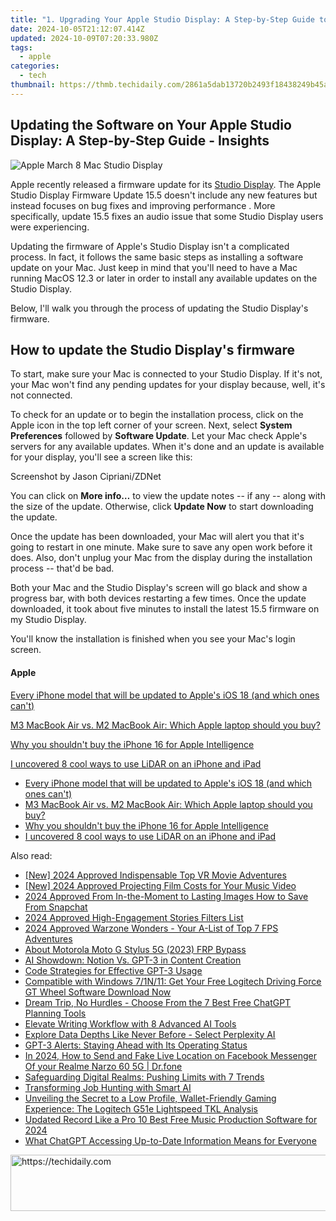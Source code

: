 ```yaml
---
title: "1. Upgrading Your Apple Studio Display: A Step-by-Step Guide to the Latest Firmware"
date: 2024-10-05T21:12:07.414Z
updated: 2024-10-09T07:20:33.980Z
tags:
  - apple
categories:
  - tech
thumbnail: https://thmb.techidaily.com/2861a5dab13720b2493f18438249b45a68a3216a33822b3eddfa44a23282ff28.jpg
---
```


## Updating the Software on Your Apple Studio Display: A Step-by-Step Guide - Insights

![Apple March 8 Mac Studio Display](https://www.zdnet.com/a/img/resize/8fc8afdfbc4d8d10f42c4ef9a84a2fce482aca82/2022/03/08/ce8056a4-439e-46d2-8f03-3e22c4c19b39/screen-shot-2022-03-08-at-1-49-41-pm-2.png?auto=webp&width=1280)

Apple recently released a firmware update for its [Studio Display](https://apple.sjv.io/c/159047/435031/7613?&sharedId=zdnet&u=https%3A%2F%2Fwww.apple.com%2Fstudio-display%2F&subId1=zd-%5F%5FCOM%5FCLICK%5FID%5F%5F-dtp). The Apple Studio Display Firmware Update 15.5 doesn't include any new features but instead focuses on bug fixes and improving performance . More specifically, update 15.5 fixes an audio issue that some Studio Display users were experiencing. 

Updating the firmware of Apple's Studio Display isn't a complicated process. In fact, it follows the same basic steps as installing a software update on your Mac. Just keep in mind that you'll need to have a Mac running MacOS 12.3 or later in order to install any available updates on the Studio Display. 

Below, I'll walk you through the process of updating the Studio Display's firmware. 

## How to update the Studio Display's firmware

To start, make sure your Mac is connected to your Studio Display. If it's not, your Mac won't find any pending updates for your display because, well, it's not connected. 

To check for an update or to begin the installation process, click on the Apple icon in the top left corner of your screen. Next, select **System Preferences** followed by **Software Update**. Let your Mac check Apple's servers for any available updates. When it's done and an update is available for your display, you'll see a screen like this:

Screenshot by Jason Cipriani/ZDNet

You can click on **More info…** to view the update notes -- if any -- along with the size of the update. Otherwise, click **Update Now** to start downloading the update. 

Once the update has been downloaded, your Mac will alert you that it's going to restart in one minute. Make sure to save any open work before it does. Also, don't unplug your Mac from the display during the installation process -- that'd be bad. 

Both your Mac and the Studio Display's screen will go black and show a progress bar, with both devices restarting a few times. Once the update downloaded, it took about five minutes to install the latest 15.5 firmware on my Studio Display. 

You'll know the installation is finished when you see your Mac's login screen.

#### Apple

[Every iPhone model that will be updated to Apple's iOS 18 (and which ones can't)](https://www.zdnet.com/article/every-iphone-model-that-can-be-updated-to-apples-ios-18-and-which-ones-cant/ "Every iPhone model that will be updated to Apple's iOS 18 (and which ones can't)")

[M3 MacBook Air vs. M2 MacBook Air: Which Apple laptop should you buy?](https://www.zdnet.com/article/m3-macbook-air-vs-m2-macbook-air/ "M3 MacBook Air vs. M2 MacBook Air: Which Apple laptop should you buy?")

[Why you shouldn't buy the iPhone 16 for Apple Intelligence](https://www.zdnet.com/article/why-you-shouldnt-buy-the-iphone-16-for-apple-intelligence/ "Why you shouldn't buy the iPhone 16 for Apple Intelligence")

[I uncovered 8 cool ways to use LiDAR on an iPhone and iPad](https://www.zdnet.com/article/i-uncovered-8-cool-ways-to-use-lidar-on-an-iphone-and-ipad/ "I uncovered 8 cool ways to use LiDAR on an iPhone and iPad")

* [Every iPhone model that will be updated to Apple's iOS 18 (and which ones can't)](https://www.zdnet.com/article/every-iphone-model-that-can-be-updated-to-apples-ios-18-and-which-ones-cant/ "Every iPhone model that will be updated to Apple's iOS 18 (and which ones can't)")
* [M3 MacBook Air vs. M2 MacBook Air: Which Apple laptop should you buy?](https://www.zdnet.com/article/m3-macbook-air-vs-m2-macbook-air/ "M3 MacBook Air vs. M2 MacBook Air: Which Apple laptop should you buy?")
* [Why you shouldn't buy the iPhone 16 for Apple Intelligence](https://www.zdnet.com/article/why-you-shouldnt-buy-the-iphone-16-for-apple-intelligence/ "Why you shouldn't buy the iPhone 16 for Apple Intelligence")
* [I uncovered 8 cool ways to use LiDAR on an iPhone and iPad](https://www.zdnet.com/article/i-uncovered-8-cool-ways-to-use-lidar-on-an-iphone-and-ipad/ "I uncovered 8 cool ways to use LiDAR on an iPhone and iPad")

<ins class="adsbygoogle"
     style="display:block"
     data-ad-format="autorelaxed"
     data-ad-client="ca-pub-7571918770474297"
     data-ad-slot="1223367746"></ins>

<ins class="adsbygoogle"
     style="display:block"
     data-ad-client="ca-pub-7571918770474297"
     data-ad-slot="8358498916"
     data-ad-format="auto"
     data-full-width-responsive="true"></ins>

<span class="atpl-alsoreadstyle">Also read:</span>
<div><ul>
<li><a href="https://fox-hovers.techidaily.com/new-2024-approved-indispensable-top-vr-movie-adventures/"><u>[New] 2024 Approved Indispensable Top VR Movie Adventures</u></a></li>
<li><a href="https://article-tips.techidaily.com/new-2024-approved-projecting-film-costs-for-your-music-video/"><u>[New] 2024 Approved Projecting Film Costs for Your Music Video</u></a></li>
<li><a href="https://snapchat-videos.techidaily.com/2024-approved-from-in-the-moment-to-lasting-images-how-to-save-from-snapchat/"><u>2024 Approved From In-the-Moment to Lasting Images How to Save From Snapchat</u></a></li>
<li><a href="https://instagram-videos.techidaily.com/2024-approved-high-engagement-stories-filters-list/"><u>2024 Approved High-Engagement Stories Filters List</u></a></li>
<li><a href="https://on-screen-recording.techidaily.com/2024-approved-warzone-wonders-your-a-list-of-top-7-fps-adventures/"><u>2024 Approved Warzone Wonders - Your A-List of Top 7 FPS Adventures</u></a></li>
<li><a href="https://android-frp.techidaily.com/about-motorola-moto-g-stylus-5g-2023-frp-bypass-by-drfone-android/"><u>About Motorola Moto G Stylus 5G (2023) FRP Bypass</u></a></li>
<li><a href="https://tech-savvy.techidaily.com/ai-showdown-notion-vs-gpt-3-in-content-creation/"><u>AI Showdown: Notion Vs. GPT-3 in Content Creation</u></a></li>
<li><a href="https://tech-savvy.techidaily.com/code-strategies-for-effective-gpt-3-usage/"><u>Code Strategies for Effective GPT-3 Usage</u></a></li>
<li><a href="https://driver-download.techidaily.com/1722978863143-compatible-with-windows-71n11-get-your-free-logitech-driving-force-gt-wheel-software-download-now/"><u>Compatible with Windows 7/1N/11: Get Your Free Logitech Driving Force GT Wheel Software Download Now</u></a></li>
<li><a href="https://tech-savvy.techidaily.com/dream-trip-no-hurdles-choose-from-the-7-best-free-chatgpt-planning-tools/"><u>Dream Trip, No Hurdles - Choose From the 7 Best Free ChatGPT Planning Tools</u></a></li>
<li><a href="https://tech-savvy.techidaily.com/elevate-writing-workflow-with-8-advanced-ai-tools/"><u>Elevate Writing Workflow with 8 Advanced AI Tools</u></a></li>
<li><a href="https://tech-savvy.techidaily.com/explore-data-depths-like-never-before-select-perplexity-ai/"><u>Explore Data Depths Like Never Before - Select Perplexity AI</u></a></li>
<li><a href="https://tech-savvy.techidaily.com/gpt-3-alerts-staying-ahead-with-its-operating-status/"><u>GPT-3 Alerts: Staying Ahead with Its Operating Status</u></a></li>
<li><a href="https://location-social.techidaily.com/in-2024-how-to-send-and-fake-live-location-on-facebook-messenger-of-your-realme-narzo-60-5g-drfone-by-drfone-virtual-android/"><u>In 2024, How to Send and Fake Live Location on Facebook Messenger Of your Realme Narzo 60 5G | Dr.fone</u></a></li>
<li><a href="https://tech-savvy.techidaily.com/safeguarding-digital-realms-pushing-limits-with-7-trends/"><u>Safeguarding Digital Realms: Pushing Limits with 7 Trends</u></a></li>
<li><a href="https://tech-savvy.techidaily.com/transforming-job-hunting-with-smart-ai/"><u>Transforming Job Hunting with Smart AI</u></a></li>
<li><a href="https://hardware-reviews.techidaily.com/unveiling-the-secret-to-a-low-profile-wallet-friendly-gaming-experience-the-logitech-g51e-lightspeed-tkl-analysis/"><u>Unveiling the Secret to a Low Profile, Wallet-Friendly Gaming Experience: The Logitech G51e Lightspeed TKL Analysis</u></a></li>
<li><a href="https://ai-driven-video-production.techidaily.com/updated-record-like-a-pro-10-best-free-music-production-software-for-2024/"><u>Updated Record Like a Pro 10 Best Free Music Production Software for 2024</u></a></li>
<li><a href="https://tech-savvy.techidaily.com/what-chatgpt-accessing-up-to-date-information-means-for-everyone/"><u>What ChatGPT Accessing Up-to-Date Information Means for Everyone</u></a></li>
</ul></div>

<!-- affiliate ads begin -->
<a href="https://aligracehair.sjv.io/c/5597632/1959764/19272" target="_top" id="1959764">
  <img src="//a.impactradius-go.com/display-ad/19272-1959764" border="0" alt="https://techidaily.com" width="728" height="90"/>
</a>
<img height="0" width="0" src="https://aligracehair.sjv.io/i/5597632/1959764/19272" style="position:absolute;visibility:hidden;" border="0" />
<!-- affiliate ads end -->

